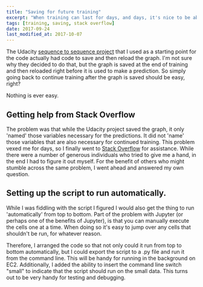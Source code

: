 ```yaml
---
title: "Saving for future training"
excerpt: "When training can last for days, and days, it's nice to be able to save the graph where it is an then pick it up again later."
tags: [training, saving, stack overflow]
date: 2017-09-24
last_modified_at: 2017-10-07
---
```


The Udacity [sequence to sequence project](https://github.com/mdcramer/deep-learning/tree/master/seq2seq) that I used as a starting point for the code actually had code to save and then reload the graph. I'm not sure why they decided to do that, but the graph is saved at the end of training and then reloaded right before it is used to make a prediction. So simply going back to continue training after the graph is saved should be easy, right?

Nothing is ever easy.

## Getting help from Stack Overflow
The problem was that while the Udacity project saved the graph, it only 'named' those variables necessary for the predictions. It did not 'name' those variables that are also necessary for continued training. This problem vexed me for days, so I finally went to [Stack Overflow](https://stackoverflow.com/questions/46374113/indexerror-when-loading-saved-tensorflow-graph-to-continue-training) for assistance. While there were a number of generous individuals who tried to give me a hand, in the end I had to figure it out myself. For the benefit of others who might stumble across the same problem, I went ahead and answered my own question.

## Setting up the script to run automatically.
While I was fiddling with the script I figured I would also get the thing to run 'automatically' from top to bottom. Part of the problem with Jupyter (or perhaps one of the benefits of Jupyter), is that you can manually execute the cells one at a time. When doing so it's easy to jump over any cells that shouldn't be run, for whatever reason.

Therefore, I arranged the code so that not only could it run from top to bottom automatically, but I could export the script to a .py file and run it from the command line. This will be handy for running in the background on EC2. Additionally, I added the ability to insert the command line switch "small" to indicate that the script should run on the small data. This turns out to be very handy for testing and debugging.
